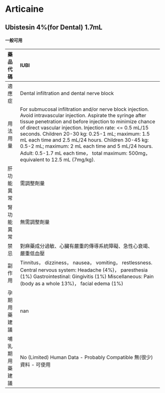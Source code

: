 # Articaine

## Ubistesin 4%(for Dental) 1.7mL

#### 一般可用

| 藥品代碼       | IUBI                                                                                                                                                                                                                                                                                                                                                                                                                                                                                         |
|:---------------|:---------------------------------------------------------------------------------------------------------------------------------------------------------------------------------------------------------------------------------------------------------------------------------------------------------------------------------------------------------------------------------------------------------------------------------------------------------------------------------------------|
| 適應症         | Dental infiltration and dental nerve block                                                                                                                                                                                                                                                                                                                                                                                                                                                   |
| 用法用量       | For submucosal infiltration and/or nerve block injection. Avoid intravascular injection. Aspirate the syringe after tissue penetration and before injection to minimize chance of direct vascular injection. Injection rate: <= 0.5 mL/15 seconds. Children 20-30 kg: 0.25-1 mL; maximum: 1.5 mL each time and 2.5 mL/24 hours. Children 30-45 kg: 0.5-2 mL; maximum: 2 mL each time and 5 mL/24 hours. Adult: 0.5-1.7 mL each time， total maximum: 500mg， equivalent to 12.5 mL (7mg/kg). |
| 肝功能異常     | 需調整劑量                                                                                                                                                                                                                                                                                                                                                                                                                                                                                   |
| 腎功能異常     | 無需調整劑量                                                                                                                                                                                                                                                                                                                                                                                                                                                                                 |
| 禁忌           | 對麻藥成分過敏、心臟有嚴重的傳導系統障礙、急性心衰竭、嚴重低血壓                                                                                                                                                                                                                                                                                                                                                                                                                             |
| 副作用         | Tinnitus， dizziness， nausea， vomiting， restlessness. Central nervous system: Headache (4%)， paresthesia (1%) Gastrointestinal: Gingivitis (1%) Miscellaneous: Pain (body as a whole 13%)， facial edema (1%)                                                                                                                                                                                                                                                                            |
| 孕期用藥建議   | nan                                                                                                                                                                                                                                                                                                                                                                                                                                                                                          |
| 哺乳期用藥建議 | No (Limited) Human Data - Probably Compatible 無(很少)資料 - 可使用                                                                                                                                                                                                                                                                                                                                                                                                                          |

